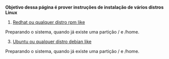 **Objetivo dessa página é prover instruções de instalação de vários distros Linux**
1. [Redhat ou qualquer distro rpm like](home_intact.md)

Preparando o sistema, quando já existe uma partição / e /home.
   
3. [Ubuntu ou qualquer distro debian like](home_intact.md)

Preparando o sistema, quando já existe uma partição / e /home.

   


